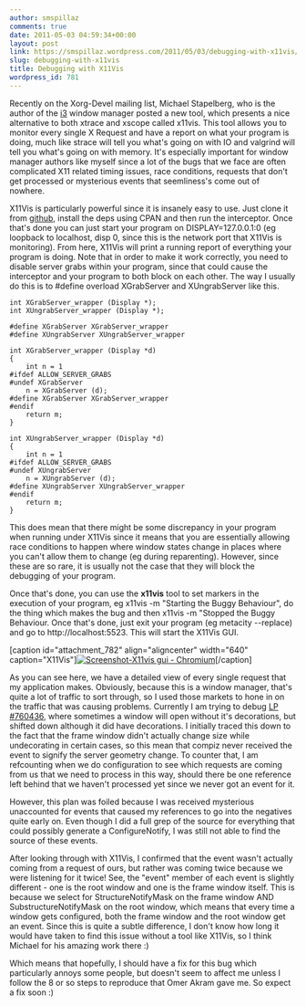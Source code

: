 ```yaml
---
author: smspillaz
comments: true
date: 2011-05-03 04:59:34+00:00
layout: post
link: https://smspillaz.wordpress.com/2011/05/03/debugging-with-x11vis/
slug: debugging-with-x11vis
title: Debugging with X11Vis
wordpress_id: 781
---
```


Recently on the Xorg-Devel mailing list, Michael Stapelberg, who is the author of the [i3](http://i3wm.org/) window manager posted a new tool, which presents a nice alternative to both xtrace and xscope called x11vis. This tool allows you to monitor every single X Request and have a report on what your program is doing, much like strace will tell you what's going on with IO and valgrind will tell you what's going on with memory. It's especially important for window manager authors like myself since a lot of the bugs that we face are often complicated X11 related timing issues, race conditions, requests that don't get processed or mysterious events that seemliness's come out of nowhere.

X11Vis is particularly powerful since it is insanely easy to use. Just clone it from [github](https://github.com/x11vis/x11vis), install the deps using CPAN and then run the interceptor. Once that's done you can just start your program on DISPLAY=127.0.0.1:0 (eg loopback to localhost, disp 0, since this is the network port that X11Vis is monitoring). From here, X11Vis will print a running report of everything your program is doing. Note that in order to make it work correctly, you need to disable server grabs within your program, since that could cause the interceptor and your program to both block on each other. The way I usually do this is to #define overload XGrabServer and XUngrabServer like this.

    
    int XGrabServer_wrapper (Display *);
    int XUngrabServer_wrapper (Display *);
    
    #define XGrabServer XGrabServer_wrapper
    #define XUngrabServer XUngrabServer_wrapper
    
    int XGrabServer_wrapper (Display *d)
    {
        int n = 1
    #ifdef ALLOW_SERVER_GRABS
    #undef XGrabServer
        n = XGrabServer (d);
    #define XGrabServer XGrabServer_wrapper
    #endif
        return m;
    }
    
    int XUngrabServer_wrapper (Display *d)
    {
        int n = 1
    #ifdef ALLOW_SERVER_GRABS
    #undef XUngrabServer
        n = XUngrabServer (d);
    #define XUngrabServer XUngrabServer_wrapper
    #endif
        return m;
    }


This does mean that there might be some discrepancy in your program when running under X11Vis since it means that you are essentially allowing race conditions to happen where window states change in places where you can't allow them to change (eg during reparenting). However, since these are so rare, it is usually not the case that they will block the debugging of your program.

Once that's done, you can use the **x11vis** tool to set markers in the execution of your program, eg x11vis -m "Starting the Buggy Behaviour", do the thing which makes the bug and then x11vis -m "Stopped the Buggy Behaviour. Once that's done, just exit your program (eg metacity --replace) and go to http://localhost:5523. This will start the X11Vis GUI.

[caption id="attachment_782" align="aligncenter" width="640" caption="X11Vis"][![Screenshot-X11vis gui - Chromium](http://smspillaz.files.wordpress.com/2011/05/screenshot-x11vis-gui-chromium.png)](http://smspillaz.files.wordpress.com/2011/05/screenshot-x11vis-gui-chromium.png)[/caption]

As you can see here, we have a detailed view of every single request that my application makes. Obviously, because this is a window manager, that's quite a lot of traffic to sort through, so I used those markets to hone in on the traffic that was causing problems. Currently I am trying to debug [LP #760436](https://bugs.launchpad.net/ubuntu/+source/unity/+bug/760436), where sometimes a window will open without it's decorations, but shifted down although it did have decorations. I initially traced this down to the fact that the frame window didn't actually change size while undecorating in certain cases, so this mean that compiz never received the event to signify the server geometry change. To counter that, I am refcounting when we do configuration to see which requests are coming from us that we need to process in this way, should there be one reference left behind that we haven't processed yet since we never got an event for it.

However, this plan was foiled because I was received mysterious unaccounted for events that caused my references to go into the negatives quite early on. Even though I did a full grep of the source for everything that could possibly generate a ConfigureNotify, I was still not able to find the source of these events.

After looking through with X11Vis, I confirmed that the event wasn't actually coming from a request of ours, but rather was coming twice because we were listening for it twice! See, the "event" member of each event is slightly different - one is the root window and one is the frame window itself. This is because we select for StructureNotifyMask on the frame window AND SubstructureNotifyMask on the root window, which means that every time a window gets configured, both the frame window and the root window get an event. Since this is quite a subtle difference, I don't know how long it would have taken to find this issue without a tool like X11Vis, so I think Michael for his amazing work there :)

Which means that hopefully, I should have a fix for this bug which particularly annoys some people, but doesn't seem to affect me unless I follow the 8 or so steps to reproduce that Omer Akram gave me. So expect a fix soon :)
